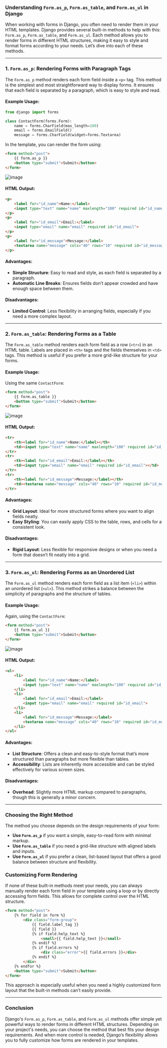 ### Understanding `Form.as_p`, `Form.as_table`, and `Form.as_ul` in Django

When working with forms in Django, you often need to render them in your HTML templates. Django provides several built-in methods to help with this: `Form.as_p`, `Form.as_table`, and `Form.as_ul`. Each method allows you to render forms in different HTML structures, making it easy to style and format forms according to your needs. Let’s dive into each of these methods.

---

### 1. **`Form.as_p`: Rendering Forms with Paragraph Tags**

The `Form.as_p` method renders each form field inside a `<p>` tag. This method is the simplest and most straightforward way to display forms. It ensures that each field is separated by a paragraph, which is easy to style and read.

#### Example Usage:

```python
from django import forms

class ContactForm(forms.Form):
    name = forms.CharField(max_length=100)
    email = forms.EmailField()
    message = forms.CharField(widget=forms.Textarea)
```

In the template, you can render the form using:

```html
<form method="post">
    {{ form.as_p }}
    <button type="submit">Submit</button>
</form>
```
![image](https://github.com/user-attachments/assets/4291cb7b-bf0a-4493-9fd4-e4950d0ac142)


#### HTML Output:

```html
<p>
    <label for="id_name">Name:</label>
    <input type="text" name="name" maxlength="100" required id="id_name">
</p>
<p>
    <label for="id_email">Email:</label>
    <input type="email" name="email" required id="id_email">
</p>
<p>
    <label for="id_message">Message:</label>
    <textarea name="message" cols="40" rows="10" required id="id_message"></textarea>
</p>
```

#### Advantages:
- **Simple Structure**: Easy to read and style, as each field is separated by a paragraph.
- **Automatic Line Breaks**: Ensures fields don’t appear crowded and have enough space between them.

#### Disadvantages:
- **Limited Control**: Less flexibility in arranging fields, especially if you need a more complex layout.

---

### 2. **`Form.as_table`: Rendering Forms as a Table**

The `Form.as_table` method renders each form field as a row (`<tr>`) in an HTML table. Labels are placed in `<th>` tags and the fields themselves in `<td>` tags. This method is useful if you prefer a more grid-like structure for your forms.

#### Example Usage:

Using the same `ContactForm`:

```html
<form method="post">
    {{ form.as_table }}
    <button type="submit">Submit</button>
</form>
```
![image](https://github.com/user-attachments/assets/f1cdcd58-4d2e-4fb5-be14-dd4d13f9ad2c)

#### HTML Output:

```html
<tr>
    <th><label for="id_name">Name:</label></th>
    <td><input type="text" name="name" maxlength="100" required id="id_name"></td>
</tr>
<tr>
    <th><label for="id_email">Email:</label></th>
    <td><input type="email" name="email" required id="id_email"></td>
</tr>
<tr>
    <th><label for="id_message">Message:</label></th>
    <td><textarea name="message" cols="40" rows="10" required id="id_message"></textarea></td>
</tr>
```

#### Advantages:
- **Grid Layout**: Ideal for more structured forms where you want to align fields neatly.
- **Easy Styling**: You can easily apply CSS to the table, rows, and cells for a consistent look.

#### Disadvantages:
- **Rigid Layout**: Less flexible for responsive designs or when you need a form that doesn’t fit neatly into a grid.

---

### 3. **`Form.as_ul`: Rendering Forms as an Unordered List**

The `Form.as_ul` method renders each form field as a list item (`<li>`) within an unordered list (`<ul>`). This method strikes a balance between the simplicity of paragraphs and the structure of tables.

#### Example Usage:

Again, using the `ContactForm`:

```html
<form method="post">
    {{ form.as_ul }}
    <button type="submit">Submit</button>
</form>
```
![image](https://github.com/user-attachments/assets/1cf1b939-bcfe-4af0-9b4b-fb3c1974a954)

#### HTML Output:

```html
<ul>
    <li>
        <label for="id_name">Name:</label>
        <input type="text" name="name" maxlength="100" required id="id_name">
    </li>
    <li>
        <label for="id_email">Email:</label>
        <input type="email" name="email" required id="id_email">
    </li>
    <li>
        <label for="id_message">Message:</label>
        <textarea name="message" cols="40" rows="10" required id="id_message"></textarea>
    </li>
</ul>
```

#### Advantages:
- **List Structure**: Offers a clean and easy-to-style format that’s more structured than paragraphs but more flexible than tables.
- **Accessibility**: Lists are inherently more accessible and can be styled effectively for various screen sizes.

#### Disadvantages:
- **Overhead**: Slightly more HTML markup compared to paragraphs, though this is generally a minor concern.

---

### **Choosing the Right Method**

The method you choose depends on the design requirements of your form:

- **Use `Form.as_p`** if you want a simple, easy-to-read form with minimal markup.
- **Use `Form.as_table`** if you need a grid-like structure with aligned labels and inputs.
- **Use `Form.as_ul`** if you prefer a clean, list-based layout that offers a good balance between structure and flexibility.

### **Customizing Form Rendering**

If none of these built-in methods meet your needs, you can always manually render each form field in your template using a loop or by directly accessing form fields. This allows for complete control over the HTML structure.

```html
<form method="post">
    {% for field in form %}
        <div class="form-group">
            {{ field.label_tag }}
            {{ field }}
            {% if field.help_text %}
                <small>{{ field.help_text }}</small>
            {% endif %}
            {% if field.errors %}
                <div class="error">{{ field.errors }}</div>
            {% endif %}
        </div>
    {% endfor %}
    <button type="submit">Submit</button>
</form>
```

This approach is especially useful when you need a highly customized form layout that the built-in methods can’t easily provide.

---

### **Conclusion**

Django's `Form.as_p`, `Form.as_table`, and `Form.as_ul` methods offer simple yet powerful ways to render forms in different HTML structures. Depending on your project's needs, you can choose the method that best fits your design requirements. And when more control is needed, Django’s flexibility allows you to fully customize how forms are rendered in your templates.
